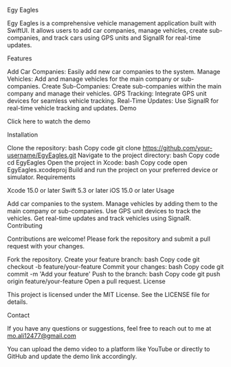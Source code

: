 Egy Eagles

Egy Eagles is a comprehensive vehicle management application built with SwiftUI. It allows users to add car companies, manage vehicles, create sub-companies, and track cars using GPS units and SignalR for real-time updates.

Features

Add Car Companies: Easily add new car companies to the system.
Manage Vehicles: Add and manage vehicles for the main company or sub-companies.
Create Sub-Companies: Create sub-companies within the main company and manage their vehicles.
GPS Tracking: Integrate GPS unit devices for seamless vehicle tracking.
Real-Time Updates: Use SignalR for real-time vehicle tracking and updates.
Demo

Click here to watch the demo

Installation

Clone the repository:
bash
Copy code
git clone https://github.com/your-username/EgyEagles.git
Navigate to the project directory:
bash
Copy code
cd EgyEagles
Open the project in Xcode:
bash
Copy code
open EgyEagles.xcodeproj
Build and run the project on your preferred device or simulator.
Requirements

Xcode 15.0 or later
Swift 5.3 or later
iOS 15.0 or later
Usage

Add car companies to the system.
Manage vehicles by adding them to the main company or sub-companies.
Use GPS unit devices to track the vehicles.
Get real-time updates and track vehicles using SignalR.
Contributing

Contributions are welcome! Please fork the repository and submit a pull request with your changes.

Fork the repository.
Create your feature branch:
bash
Copy code
git checkout -b feature/your-feature
Commit your changes:
bash
Copy code
git commit -m 'Add your feature'
Push to the branch:
bash
Copy code
git push origin feature/your-feature
Open a pull request.
License

This project is licensed under the MIT License. See the LICENSE file for details.

Contact

If you have any questions or suggestions, feel free to reach out to me at mo.ali12477@gmail.com

You can upload the demo video to a platform like YouTube or directly to GitHub and update the demo link accordingly.

